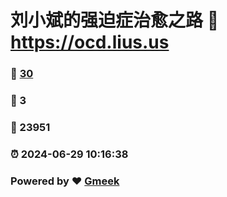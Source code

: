 # 刘小斌的强迫症治愈之路 :link: https://ocd.lius.us 
### :page_facing_up: [30](https://ocd.lius.us/tag.html) 
### :speech_balloon: 3 
### :hibiscus: 23951 
### :alarm_clock: 2024-06-29 10:16:38 
### Powered by :heart: [Gmeek](https://github.com/xiaobinliu/Gmeek)
